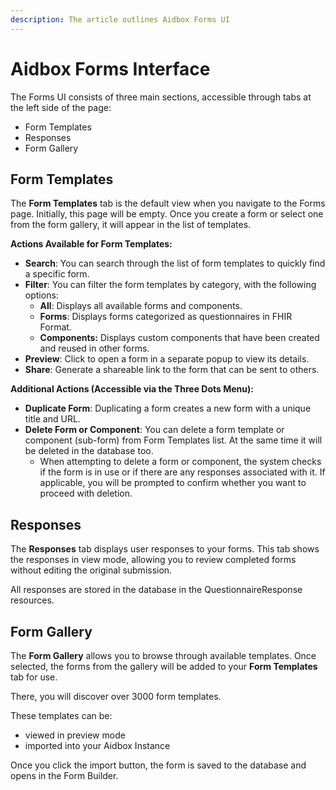 ```yaml
---
description: The article outlines Aidbox Forms UI
---
```


# Aidbox Forms Interface

The Forms UI consists of three main sections, accessible through tabs at the left side of the page:

* Form Templates
* Responses
* Form Gallery

## **Form Templates**

The **Form Templates** tab is the default view when you navigate to the Forms page. Initially, this page will be empty. Once you create a form or select one from the form gallery, it will appear in the list of templates.

**Actions Available for Form Templates:**

* **Search**: You can search through the list of form templates to quickly find a specific form.
* **Filter**: You can filter the form templates by category, with the following options:
  * **All**: Displays all available forms and components.
  * **Forms**: Displays forms categorized as questionnaires in FHIR Format.
  * **Components:** Displays custom components that have been created and reused in other forms.
* **Preview**: Click to open a form in a separate popup to view its details.
* **Share**: Generate a shareable link to the form that can be sent to others.

**Additional Actions (Accessible via the Three Dots Menu):**

* **Duplicate Form**: Duplicating a form creates a new form with a unique title and URL.
* **Delete Form or Component**: You can delete a form template or component (sub-form) from Form Templates list. At the same time it will be deleted in the database too.
  * When attempting to delete a form or component, the system checks if the form is in use or if there are any responses associated with it. If applicable, you will be prompted to confirm whether you want to proceed with deletion.

## **Responses**

The **Responses** tab displays user responses to your forms. This tab shows the responses in view mode, allowing you to review completed forms without editing the original submission.

All responses are stored in the database in the QuestionnaireResponse resources.

## **Form Gallery**

The **Form Gallery** allows you to browse through available templates. Once selected, the forms from the gallery will be added to your **Form Templates** tab for use.

There, you will discover over 3000 form templates.

These templates can be:

* viewed in preview mode
* imported into your Aidbox Instance

Once you click the import button, the form is saved to the database and opens in the Form Builder.
